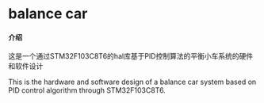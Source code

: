 # balance car

#### 介绍
这是一个通过STM32F103C8T6的hal库基于PID控制算法的平衡小车系统的硬件和软件设计

This is the hardware and software design of a balance car system based on PID control algorithm through STM32F103C8T6.
